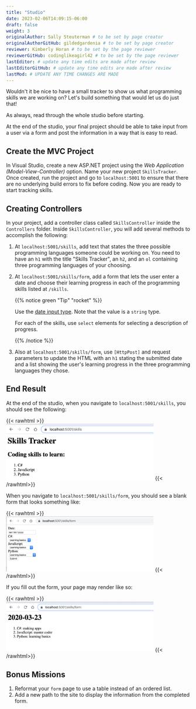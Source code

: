 ```yaml
---
title: "Studio"
date: 2023-02-06T14:09:15-06:00
draft: false
weight: 3
originalAuthor: Sally Steuterman # to be set by page creator
originalAuthorGitHub: gildedgardenia # to be set by page creator
reviewer: Kimberly Horan # to be set by the page reviewer
reviewerGitHub: codinglikeagirl42 # to be set by the page reviewer
lastEditor: # update any time edits are made after review
lastEditorGitHub: # update any time edits are made after review
lastMod: # UPDATE ANY TIME CHANGES ARE MADE
---
```


Wouldn't it be nice to have a small tracker to show us what programming skills we are working on?
Let's build something that would let us do just that!

As always, read through the whole studio before starting.

At the end of the studio, your final project should be able to take input from a user via a form and post the information 
in a way that is easy to read.

## Create the MVC Project

In Visual Studio, create a new ASP.NET project using the *Web Application (Model-View-Controller)* option. Name your 
new project `SkillsTracker`. Once created, run the project and go to `localhost:5001` to ensure that there are no 
underlying build errors to fix before coding. Now you are ready to start tracking skills.

## Creating Controllers

In your project, add a controller class called `SkillsController` inside the `Controllers` folder.
Inside `SkillsController`, you will add several methods to accomplish the following:

1. At `localhost:5001/skills`, add text that states the three possible programming languages someone could be working on.
   You need to have an `h1` with the title "Skills Tracker", an `h2`, and an `ol` containing three programming languages 
   of your choosing.
1. At `localhost:5001/skills/form`, add a form that lets the user enter a date and choose their learning progress in each of the programming skills listed at `/skills`.

   {{% notice green "Tip" "rocket" %}}
   
   Use the [date input type](https://developer.mozilla.org/en-US/docs/Web/HTML/Element/input/date). Note that the value is a `string` type. 
   
   For each of the skills, use `select` elements for selecting a description of progress. 

   {{% /notice %}}

1. Also at `localhost:5001/skills/form`, use `[HttpPost]` and request parameters to update the HTML with an `h1` stating the 
   submitted date and a list showing the user's learning progress in the three programming languages they chose.

## End Result

At the end of the studio, when you navigate to `localhost:5001/skills`, you should see the following:

{{< rawhtml >}}
   <img src="pictures/studio-home-page.png" alt="Skill Tracker app home page" width="80%" />
{{< /rawhtml>}}

When you navigate to `localhost:5001/skills/form`, you should see a blank form that looks something like: 

{{< rawhtml >}}
   <img src="pictures/blank-studio-form.png" alt="Skill Tracker app blank skill form" width="80%" />
{{< /rawhtml>}}

If you fill out the form, your page may render like so:

{{< rawhtml >}}
   <img src="pictures/completed-studio-form.png" alt="Skill Tracker app result of skill form submission" width="80%" />
{{< /rawhtml>}}

## Bonus Missions

1. Reformat your `form` page to use a table instead of an ordered list.
1. Add a new path to the site to display the information from the completed form.